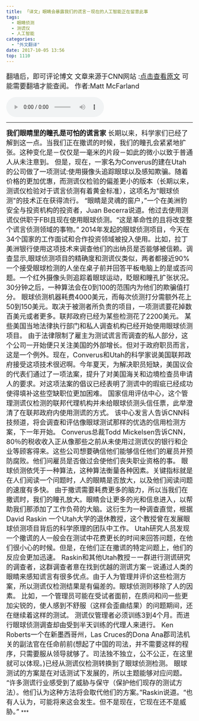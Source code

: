```yaml
---
title: 「译文」眼睛会暴露我们的谎言－现在的人工智能正在留意此事
tags:
  - 眼睛侦测 
  - 测谎仪
  - 人工智能
categories:
  - "外文翻译"
date: 2017-10-05 13:56
top: 1110
---
```

<font size=4>

翻墙后，即可评论博文
文章来源于CNN网站 :[点击查看原文](http://money.cnn.com/2017/10/04/technology/business/eyedetect-lies-polygraph/index.html) 可能需要翻墙才能查阅。
作者:Matt McFarland

</font>
<!--more-->
<audio controls="controls" name="media" style="width:264px"  autoplay loop=true> <source src="/musics/wish.mp3"></audio>

***
<font size=4>
<b>我们眼睛里的瞳孔是可怕的谎言家</b>
长期以来，科学家们已经了解到这一点。当我们正在撒谎的时候，我们的瞳孔会紧紧地扩张。这种变化是－仅仅是一毫米的片段－如此的微小以致于普通人从未注意到。
但是，现在，一家名为Converus的建在Utah的公司做了一项测试:使用摄像头追踪眼球以及感知欺骗。随着价格的更加优惠，而测谎仪检验的偏差更小的版本（长期以来，测谎仪检验对于谎言侦测有着黄金标准），这项名为"眼球侦测"的技术正在获得流行。
“眼睛是灵魂的窗户，”一个在美洲豹安全与投资机构的投资者，Juan Becerra说道。他过去使用测谎仪供职于FBI且现在使用眼球侦测。“这是革命性的且将改变整个谎言侦测领域的事物。”
2014年发起的眼球侦测项目，今天在34个国家的工作面试和合作投资领域被投入使用。比如，拉丁美洲银行使用这项技术来调查他们的出纳员是否能够被信赖。调查显示,眼球侦测项目的精确度和测谎仪类似，两者都接近90%
一个接受眼球检测的人坐在桌子前并回答平板电脑上的是或否问题。一个红外摄像头则追踪着眼球运动，眨眼和瞳孔扩张状况。30分钟之后，一种算法会在0到100的范围内为他们的欺骗值打分。
眼球侦测机器耗费4000美元，而每次侦测打分需额外花上50到150美元。取决于被测者所负责的项目，一项测谎要花掉数百美元或者更多。联邦政府已经为某些检测花了2200美元。
某些美国当地法律执行部门和私人调查机构已经开始使用眼球侦测项目。
由于法律限制了雇主为测试谎言而调查的私人部分，这个公司一开始便只关注美国的外部增长。但对于政府职员而言，这是一个例外。现在，Converus和Utah的科学家说美国联邦政府接受这项技术很迟啊。今年夏天，为解决职员短缺，美国议会的代表们通过了一项法案，提升了对美国海关和边境检查员申请人的要求。对这项法案的倡议已经表明了测谎中的瑕疵已经成功使得填补这些空缺职位更加困难。
国家信用评估中心，这个管理测谎仪检测的联邦代理机构并未给眼球侦测头信任票，此举澄清了在联邦政府内使用测谎的方式。
该中心发言人告诉CNN科技频道，将会调查和评估像眼球测试那样的优选的信用检测方案，下一年开始。
Converus总裁Todd Mickelsen告诉CNN，80％的税收收入正从像那些之前从未使用过测谎仪的银行和企业等顾客得来。这些公司想要确信他们能够信任他们的雇员并预防腐败。他们问雇员是否做过会使他们丧失职业资格的事。
眼球侦测依凭于一种算法，这种算法衡量各种因素。关键指标就是在人们阅读一个问题时，人的眼睛是否放大，以及他们阅读问题的速度有多快。
由于撒谎需要耗费更多的脑力，所以当我们在撒谎时，我们的瞳孔放大。眼睛会让更多的光和信息进入，以帮助我们那添加了工作负荷的大脑。这衍生为一种调查直觉，根据David Raskin 一个Utah大学的退休教授，这个教授曾在发展眼球侦测项目背后的科学原理的团队中工作。
Utah研究人员发现一个撒谎的人一般会在测试中花费更长的时间来回答问题，在他们很小心的时候。但是，在他们正在撒谎的特定问题上，他们的反应会更加迅速。
Raskin和其他Utah教授－一群进行测谎研究的调查者，这群调查者意在找到优越的测谎方案－说通过人类的眼睛来感知谎言有很多优点。由于人为管理并评价这些检测方案，所以测谎仪检测结果是有偏差的。眼球侦测则移除了人的因素。
比如，一个管理员可能在受试者面前，在质问和问一些更加尖锐的，使人感到不舒服（这样会歪曲结果）的问题期间，还在继续着这样的测试。
测谎仪管理者必须训练3到4个月。而进行眼球侦测调查却由受到半天训练的代理人来进行。
Ken Roberts一个在新墨西哥州，Las Cruces的Dona Ana郡司法机关的副法官在任命前前(想起了中国的司法，并不需要这样的程序，只需要服从领导就够了。司法独不独立，公不公正，在这里就可以体现。)已经从测谎仪检测转换到了眼球侦测检测。
眼球测试的方案是在对话测试下发展的，所以主题能够对应问题。
“许多测谎行业感受到了威胁与保守（保护他们现存的测试方法）。他们认为这种方法将会取代他们的方案。”Raskin说道。“也有人认为，可能将来这会发生。但不是现在，它现在还不是威胁。”

</font>
***




